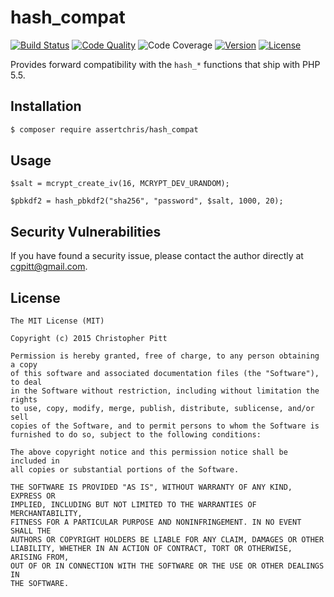 # hash_compat

[![Build Status](http://img.shields.io/travis/assertchris/hash-compat.svg?style=flat-square)](https://travis-ci.org/assertchris/hash-compat)
[![Code Quality](http://img.shields.io/scrutinizer/g/assertchris/hash-compat.svg?style=flat-square)](https://scrutinizer-ci.com/g/assertchris/hash-compat)
![Code Coverage](http://img.shields.io/scrutinizer/coverage/g/assertchris/hash-compat.svg?style=flat-square)
[![Version](http://img.shields.io/packagist/v/assertchris/hash-compat.svg?style=flat-square)](https://packagist.org/packages/assertchris/hash-compat)
[![License](http://img.shields.io/packagist/l/assertchris/hash-compat.svg?style=flat-square)](licence.md)

Provides forward compatibility with the `hash_*` functions that ship with PHP 5.5.

## Installation

```sh
$ composer require assertchris/hash_compat
```

## Usage

```
$salt = mcrypt_create_iv(16, MCRYPT_DEV_URANDOM);

$pbkdf2 = hash_pbkdf2("sha256", "password", $salt, 1000, 20);
```

## Security Vulnerabilities

If you have found a security issue, please contact the author directly at [cgpitt@gmail.com](mailto:cgpitt@gmail.com).

## License

```
The MIT License (MIT)

Copyright (c) 2015 Christopher Pitt

Permission is hereby granted, free of charge, to any person obtaining a copy
of this software and associated documentation files (the "Software"), to deal
in the Software without restriction, including without limitation the rights
to use, copy, modify, merge, publish, distribute, sublicense, and/or sell
copies of the Software, and to permit persons to whom the Software is
furnished to do so, subject to the following conditions:

The above copyright notice and this permission notice shall be included in
all copies or substantial portions of the Software.

THE SOFTWARE IS PROVIDED "AS IS", WITHOUT WARRANTY OF ANY KIND, EXPRESS OR
IMPLIED, INCLUDING BUT NOT LIMITED TO THE WARRANTIES OF MERCHANTABILITY,
FITNESS FOR A PARTICULAR PURPOSE AND NONINFRINGEMENT. IN NO EVENT SHALL THE
AUTHORS OR COPYRIGHT HOLDERS BE LIABLE FOR ANY CLAIM, DAMAGES OR OTHER
LIABILITY, WHETHER IN AN ACTION OF CONTRACT, TORT OR OTHERWISE, ARISING FROM,
OUT OF OR IN CONNECTION WITH THE SOFTWARE OR THE USE OR OTHER DEALINGS IN
THE SOFTWARE.
```
